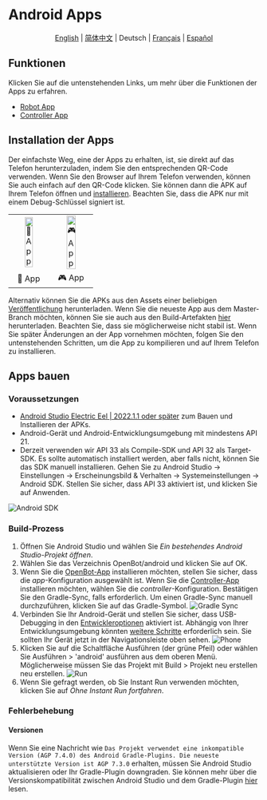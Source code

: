 # Android Apps

<p align="center">
  <a href="README.md">English</a> |
  <a href="README.zh-CN.md">简体中文</a> |
  <span>Deutsch</span> |
  <a href="README.fr-FR.md">Français</a> |
  <a href="README.es-ES.md">Español</a>
</p>

## Funktionen

Klicken Sie auf die untenstehenden Links, um mehr über die Funktionen der Apps zu erfahren.

- [Robot App](robot/README.md)
- [Controller App](controller/README.md)

## Installation der Apps

Der einfachste Weg, eine der Apps zu erhalten, ist, sie direkt auf das Telefon herunterzuladen, indem Sie den entsprechenden QR-Code verwenden. Wenn Sie den Browser auf Ihrem Telefon verwenden, können Sie auch einfach auf den QR-Code klicken. Sie können dann die APK auf Ihrem Telefon öffnen und [installieren](https://www.lifewire.com/install-apk-on-android-4177185). Beachten Sie, dass die APK nur mit einem Debug-Schlüssel signiert ist.

<table style="width:100%;border:none;text-align:center">
  <tr>
    <td>  <a href="https://app.openbot.org/robot" target="_blank">
    <img alt="🤖 App" width="50%" src="../docs/images/robot_app_qr_code.png" />
  </a>
    </td>
    <td>
  <a href="https://app.openbot.org/controller" target="_blank">
    <img alt="🎮 App" width="50%" src="../docs/images/controller_app_qr_code.png" />
  </a>
      </td>
  </tr>
  <tr>
    <td>🤖 App</td>
    <td>🎮 App</td>
  </tr>
</table>

Alternativ können Sie die APKs aus den Assets einer beliebigen [Veröffentlichung](https://github.com/intel-isl/OpenBot/releases) herunterladen. Wenn Sie die neueste App aus dem Master-Branch möchten, können Sie sie auch aus den Build-Artefakten [hier](https://github.com/intel-isl/OpenBot/actions?query=workflow%3A%22Java+CI+with+Gradle%22) herunterladen. Beachten Sie, dass sie möglicherweise nicht stabil ist. Wenn Sie später Änderungen an der App vornehmen möchten, folgen Sie den untenstehenden Schritten, um die App zu kompilieren und auf Ihrem Telefon zu installieren.

## Apps bauen

### Voraussetzungen

- [Android Studio Electric Eel | 2022.1.1 oder später](https://developer.android.com/studio/index.html) zum Bauen und Installieren der APKs.
- Android-Gerät und Android-Entwicklungsumgebung mit mindestens API 21.
- Derzeit verwenden wir API 33 als Compile-SDK und API 32 als Target-SDK. Es sollte automatisch installiert werden, aber falls nicht, können Sie das SDK manuell installieren. Gehen Sie zu Android Studio -> Einstellungen -> Erscheinungsbild & Verhalten -> Systemeinstellungen -> Android SDK. Stellen Sie sicher, dass API 33 aktiviert ist, und klicken Sie auf Anwenden.

![Android SDK](../docs/images/android_studio_sdk.jpg)

### Build-Prozess

1. Öffnen Sie Android Studio und wählen Sie *Ein bestehendes Android Studio-Projekt öffnen*.
2. Wählen Sie das Verzeichnis OpenBot/android und klicken Sie auf OK.
3. Wenn Sie die [OpenBot-App](app/README.md) installieren möchten, stellen Sie sicher, dass die *app*-Konfiguration ausgewählt ist. Wenn Sie die [Controller-App](controller/README.md) installieren möchten, wählen Sie die *controller*-Konfiguration. Bestätigen Sie den Gradle-Sync, falls erforderlich. Um einen Gradle-Sync manuell durchzuführen, klicken Sie auf das Gradle-Symbol.
  ![Gradle Sync](../docs/images/android_studio_bar_gradle.jpg)
4. Verbinden Sie Ihr Android-Gerät und stellen Sie sicher, dass USB-Debugging in den [Entwickleroptionen](https://developer.android.com/studio/debug/dev-options) aktiviert ist. Abhängig von Ihrer Entwicklungsumgebung könnten [weitere Schritte](https://developer.android.com/studio/run/device) erforderlich sein. Sie sollten Ihr Gerät jetzt in der Navigationsleiste oben sehen.
  ![Phone](../docs/images/android_studio_bar_phone.jpg)
5. Klicken Sie auf die Schaltfläche Ausführen (der grüne Pfeil) oder wählen Sie Ausführen > 'android' ausführen aus dem oberen Menü. Möglicherweise müssen Sie das Projekt mit Build > Projekt neu erstellen neu erstellen.
  ![Run](../docs/images/android_studio_bar_run.jpg)
6. Wenn Sie gefragt werden, ob Sie Instant Run verwenden möchten, klicken Sie auf *Ohne Instant Run fortfahren*.

### Fehlerbehebung

#### Versionen

Wenn Sie eine Nachricht wie `Das Projekt verwendet eine inkompatible Version (AGP 7.4.0) des Android Gradle-Plugins. Die neueste unterstützte Version ist AGP 7.3.0` erhalten, müssen Sie Android Studio aktualisieren oder Ihr Gradle-Plugin downgraden. Sie können mehr über die Versionskompatibilität zwischen Android Studio und dem Gradle-Plugin [hier](https://developer.android.com/studio/releases/gradle-plugin#android_gradle_plugin_and_android_studio_compatibility) lesen.
